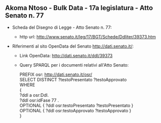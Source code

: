 ## Akoma Ntoso - Bulk Data - 17a legislatura - Atto Senato n. 77 ##

* Scheda del Disegno di Legge - Atto Senato n. 77:
	* http url: http://www.senato.it/leg/17/BGT/Schede/Ddliter/39373.htm

* Riferimenti al sito OpenData del Senato http://dati.senato.it/:
	* Link OpenData: http://dati.senato.it/ddl/39373
	* Query SPARQL per i documenti relativi all'Atto Senato:

        PREFIX osr: <http://dati.senato.it/osr/>  
		SELECT DISTINCT ?testoPresentato ?testoApprovato  
		WHERE  
		{  
		    ?ddl a osr:Ddl.  
		    ?ddl osr:idFase 77 .  
		    OPTIONAL { ?ddl osr:testoPresentato ?testoPresentato }  
		    OPTIONAL { ?ddl osr:testoApprovato ?testoApprovato }  
		}
		